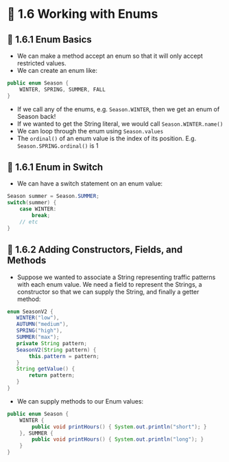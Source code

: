 <link href="../../styles.css" rel="stylesheet"></link>

# 🧠 1.6 Working with Enums

## 🔴 1.6.1 Enum Basics

* We can make a method accept an enum so that it will only accept restricted values.
* We can create an enum like:
```java
public enum Season {
	WINTER, SPRING, SUMMER, FALL
}
```
* If we call any of the enums, e.g. `Season.WINTER`, then we get an enum of Season back!
* If we wanted to get the String literal, we would call `Season.WINTER.name()`
* We can loop through the enum using `Season.values`
* The `ordinal()` of an enum value is the index of its position. E.g. `Season.SPRING.ordinal()` is 1

## 🔴 1.6.1 Enum in Switch

* We can have a switch statement on an enum value:
```java
Season summer = Season.SUMMER;
switch(summer) {
	case WINTER:
		break;
	// etc
}
```

## 🔴 1.6.2 Adding Constructors, Fields, and Methods

* Suppose we wanted to associate a String representing traffic patterns with each enum value. We need a field to represent the Strings, a constructor so that we can supply the String, and finally a getter method:

```java
enum SeasonV2 {
   WINTER("low"), 
   AUTUMN("medium"), 
   SPRING("high"), 
   SUMMER("max");
   private String pattern;
   SeasonV2(String pattern) {
       this.pattern = pattern;
   }
   String getValue() {
	   return pattern;
   }
}
```

* We can supply methods to our Enum values:

```java
public enum Season {
	WINTER {
		public void printHours() { System.out.println("short"); }
	}, SUMMER {
		public void printHours() { System.out.println("long"); }
	}
}
```
